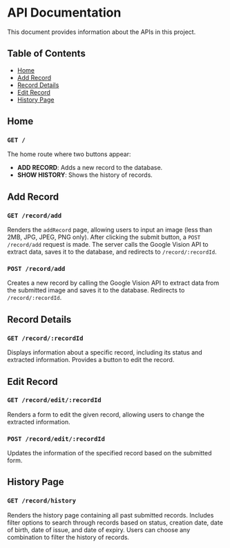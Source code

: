 # API Documentation

This document provides information about the APIs in this project.

## Table of Contents

- [Home](#home)
- [Add Record](#add-record)
- [Record Details](#record-details)
- [Edit Record](#edit-record)
- [History Page](#history-page)

## Home

### `GET /`

The home route where two buttons appear:

- **ADD RECORD**: Adds a new record to the database.
- **SHOW HISTORY**: Shows the history of records.

## Add Record

### `GET /record/add`

Renders the `addRecord` page, allowing users to input an image (less than 2MB, JPG, JPEG, PNG only). After clicking the submit button, a `POST /record/add` request is made. The server calls the Google Vision API to extract data, saves it to the database, and redirects to `/record/:recordId`.

### `POST /record/add`

Creates a new record by calling the Google Vision API to extract data from the submitted image and saves it to the database. Redirects to `/record/:recordId`.

## Record Details

### `GET /record/:recordId`

Displays information about a specific record, including its status and extracted information. Provides a button to edit the record.

## Edit Record

### `GET /record/edit/:recordId`

Renders a form to edit the given record, allowing users to change the extracted information.

### `POST /record/edit/:recordId`

Updates the information of the specified record based on the submitted form.

## History Page

### `GET /record/history`

Renders the history page containing all past submitted records. Includes filter options to search through records based on status, creation date, date of birth, date of issue, and date of expiry. Users can choose any combination to filter the history of records.

